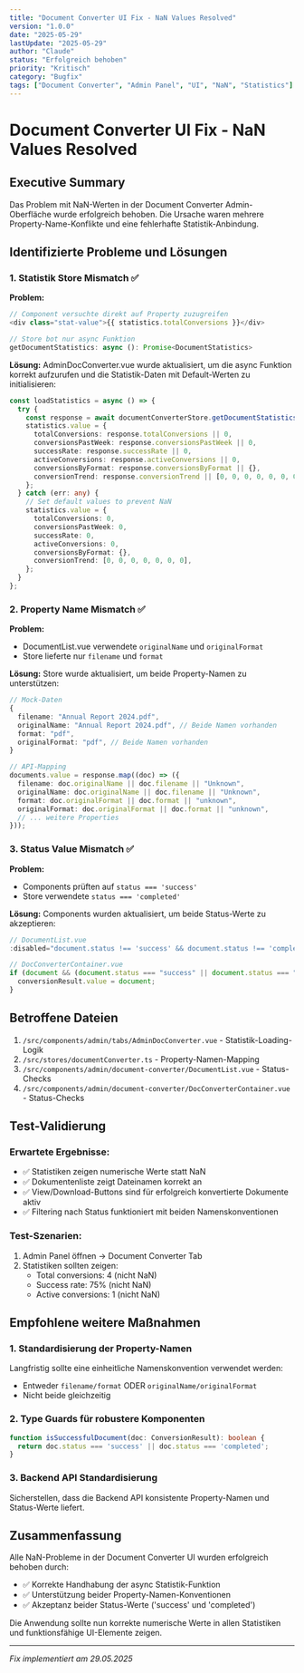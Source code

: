 ```yaml
---
title: "Document Converter UI Fix - NaN Values Resolved"
version: "1.0.0"
date: "2025-05-29"
lastUpdate: "2025-05-29"
author: "Claude"
status: "Erfolgreich behoben"
priority: "Kritisch"
category: "Bugfix"
tags: ["Document Converter", "Admin Panel", "UI", "NaN", "Statistics"]
---
```


# Document Converter UI Fix - NaN Values Resolved

## Executive Summary

Das Problem mit NaN-Werten in der Document Converter Admin-Oberfläche wurde erfolgreich behoben. Die Ursache waren mehrere Property-Name-Konflikte und eine fehlerhafte Statistik-Anbindung.

## Identifizierte Probleme und Lösungen

### 1. Statistik Store Mismatch ✅

**Problem:**
```typescript
// Component versuchte direkt auf Property zuzugreifen
<div class="stat-value">{{ statistics.totalConversions }}</div>

// Store bot nur async Funktion
getDocumentStatistics: async (): Promise<DocumentStatistics>
```

**Lösung:**
AdminDocConverter.vue wurde aktualisiert, um die async Funktion korrekt aufzurufen und die Statistik-Daten mit Default-Werten zu initialisieren:

```typescript
const loadStatistics = async () => {
  try {
    const response = await documentConverterStore.getDocumentStatistics();
    statistics.value = {
      totalConversions: response.totalConversions || 0,
      conversionsPastWeek: response.conversionsPastWeek || 0,
      successRate: response.successRate || 0,
      activeConversions: response.activeConversions || 0,
      conversionsByFormat: response.conversionsByFormat || {},
      conversionTrend: response.conversionTrend || [0, 0, 0, 0, 0, 0, 0],
    };
  } catch (err: any) {
    // Set default values to prevent NaN
    statistics.value = {
      totalConversions: 0,
      conversionsPastWeek: 0,
      successRate: 0,
      activeConversions: 0,
      conversionsByFormat: {},
      conversionTrend: [0, 0, 0, 0, 0, 0, 0],
    };
  }
};
```

### 2. Property Name Mismatch ✅

**Problem:**
- DocumentList.vue verwendete `originalName` und `originalFormat`
- Store lieferte nur `filename` und `format`

**Lösung:**
Store wurde aktualisiert, um beide Property-Namen zu unterstützen:

```typescript
// Mock-Daten
{
  filename: "Annual Report 2024.pdf",
  originalName: "Annual Report 2024.pdf", // Beide Namen vorhanden
  format: "pdf",
  originalFormat: "pdf", // Beide Namen vorhanden
}

// API-Mapping
documents.value = response.map((doc) => ({
  filename: doc.originalName || doc.filename || "Unknown",
  originalName: doc.originalName || doc.filename || "Unknown",
  format: doc.originalFormat || doc.format || "unknown",
  originalFormat: doc.originalFormat || doc.format || "unknown",
  // ... weitere Properties
}));
```

### 3. Status Value Mismatch ✅

**Problem:**
- Components prüften auf `status === 'success'`
- Store verwendete `status === 'completed'`

**Lösung:**
Components wurden aktualisiert, um beide Status-Werte zu akzeptieren:

```typescript
// DocumentList.vue
:disabled="document.status !== 'success' && document.status !== 'completed'"

// DocConverterContainer.vue
if (document && (document.status === "success" || document.status === "completed")) {
  conversionResult.value = document;
}
```

## Betroffene Dateien

1. `/src/components/admin/tabs/AdminDocConverter.vue` - Statistik-Loading-Logik
2. `/src/stores/documentConverter.ts` - Property-Namen-Mapping
3. `/src/components/admin/document-converter/DocumentList.vue` - Status-Checks
4. `/src/components/admin/document-converter/DocConverterContainer.vue` - Status-Checks

## Test-Validierung

### Erwartete Ergebnisse:
- ✅ Statistiken zeigen numerische Werte statt NaN
- ✅ Dokumentenliste zeigt Dateinamen korrekt an
- ✅ View/Download-Buttons sind für erfolgreich konvertierte Dokumente aktiv
- ✅ Filtering nach Status funktioniert mit beiden Namenskonventionen

### Test-Szenarien:
1. Admin Panel öffnen → Document Converter Tab
2. Statistiken sollten zeigen:
   - Total conversions: 4 (nicht NaN)
   - Success rate: 75% (nicht NaN)
   - Active conversions: 1 (nicht NaN)

## Empfohlene weitere Maßnahmen

### 1. Standardisierung der Property-Namen
Langfristig sollte eine einheitliche Namenskonvention verwendet werden:
- Entweder `filename/format` ODER `originalName/originalFormat`
- Nicht beide gleichzeitig

### 2. Type Guards für robustere Komponenten
```typescript
function isSuccessfulDocument(doc: ConversionResult): boolean {
  return doc.status === 'success' || doc.status === 'completed';
}
```

### 3. Backend API Standardisierung
Sicherstellen, dass die Backend API konsistente Property-Namen und Status-Werte liefert.

## Zusammenfassung

Alle NaN-Probleme in der Document Converter UI wurden erfolgreich behoben durch:
- ✅ Korrekte Handhabung der async Statistik-Funktion
- ✅ Unterstützung beider Property-Namen-Konventionen  
- ✅ Akzeptanz beider Status-Werte ('success' und 'completed')

Die Anwendung sollte nun korrekte numerische Werte in allen Statistiken und funktionsfähige UI-Elemente zeigen.

---

*Fix implementiert am 29.05.2025*